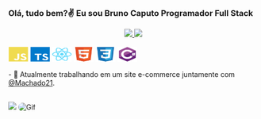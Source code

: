 ### Olá, tudo bem?✌ Eu sou Bruno Caputo Programador Full Stack

<div align="center">
  <a href="https://github.com/brunorcx"/>
  <img height="180em" src="https://github-readme-stats.vercel.app/api?username=brunorcx&show_icons=true&theme=dark&include_all_commits=true&count_private=true"/>
  <img height="180em" src="https://github-readme-stats.vercel.app/api/top-langs/?username=brunorcx&layout=compact&langs_count=7&theme=dark"/>
  <a/>
</div>

  
  <div style="display: inline_block"><br>
  <img align="center" alt="Javascript" height="30" width="40" src="https://raw.githubusercontent.com/devicons/devicon/master/icons/javascript/javascript-plain.svg">
  <img align="center" alt="Typescript" height="30" width="40" src="https://raw.githubusercontent.com/devicons/devicon/master/icons/typescript/typescript-plain.svg">
  <img align="center" alt="React" height="30" width="40" src="https://raw.githubusercontent.com/devicons/devicon/master/icons/react/react-original.svg">
  <img align="center" alt="HTML" height="30" width="40" src="https://raw.githubusercontent.com/devicons/devicon/master/icons/html5/html5-original.svg">
  <img align="center" alt="CSS" height="30" width="40" src="https://raw.githubusercontent.com/devicons/devicon/master/icons/css3/css3-original.svg">
  <img align="center" alt="Csharp" height="30" width="40" src="https://raw.githubusercontent.com/devicons/devicon/master/icons/csharp/csharp-original.svg">
</div></div>
  <br/>  
- 🔭 Atualmente trabalhando em um site e-commerce juntamente com <a href="https://github.com/Machado21/Machado21">@Machado21<a/>.
  
  ##
 
<div> 
  <a href="https://www.linkedin.com/in/bruno-caputo-dev/" target="_blank"><img src="https://img.shields.io/badge/-LinkedIn-%230077B5?style=for-the-badge&logo=linkedin&logoColor=white" target="_blank"></a> 
  <img alt="Gif" height="50" style="border-radius:50px;" src="https://reactjs-gdg.henriquetavares.com/images/reactjs.gif">
</div>
 
</div>
  
<!--


Here are some ideas to get you started:

- 🔭 I’m currently working on ...
- 🌱 I’m currently learning ...
- 👯 I’m looking to collaborate on ...
- 🤔 I’m looking for help with ...
- 💬 Ask me about ...
- 📫 How to reach me: ...
- 😄 Pronouns: ...
- ⚡ Fun fact: ...
-->
